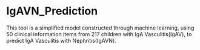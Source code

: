 # IgAVN_Prediction
This tool is a simplified model constructed through machine learning, using 50 clinical information items from 217 children with IgA Vasculitis(IgAV), to predict IgA Vasculitis with Nephritis(IgAVN).

